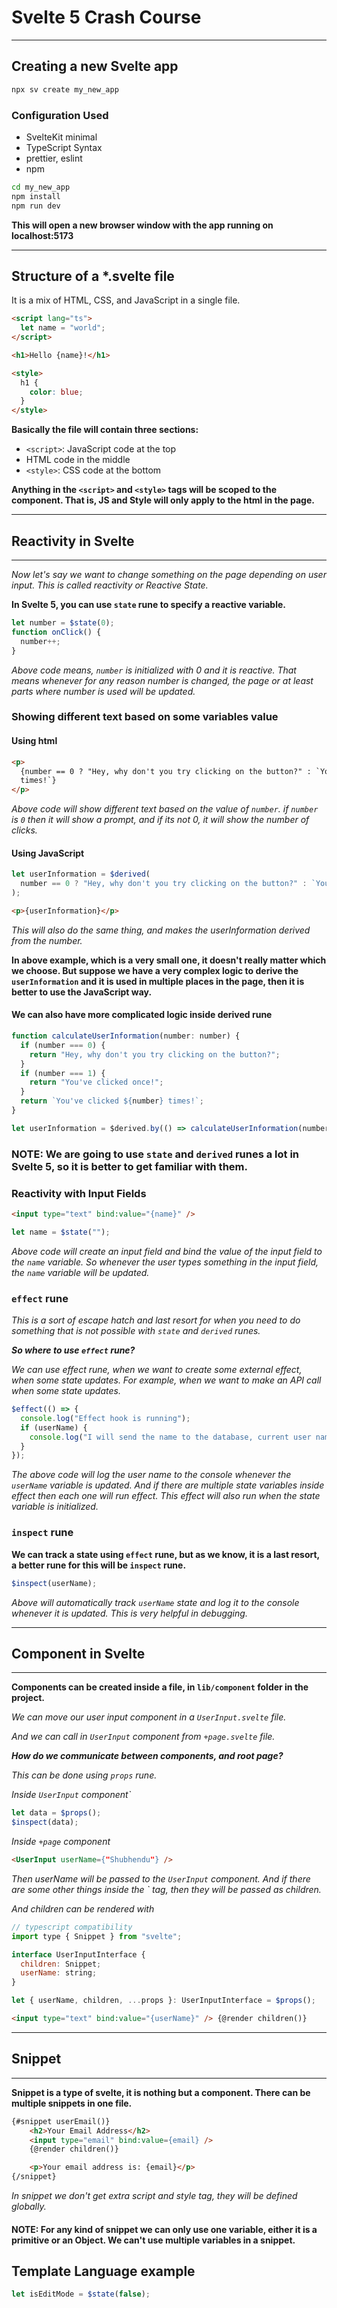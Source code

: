 # Svelte 5 Crash Course

---

## Creating a new Svelte app

```bash
npx sv create my_new_app
```

### Configuration Used

- SvelteKit minimal
- TypeScript Syntax
- prettier, eslint
- npm

```bash
cd my_new_app
npm install
npm run dev
```

**This will open a new browser window with the app running on localhost:5173**

---

## Structure of a \*.svelte file

It is a mix of HTML, CSS, and JavaScript in a single file.

```html
<script lang="ts">
  let name = "world";
</script>

<h1>Hello {name}!</h1>

<style>
  h1 {
    color: blue;
  }
</style>
```

**Basically the file will contain three sections:**

- `<script>`: JavaScript code at the top
- HTML code in the middle
- `<style>`: CSS code at the bottom

**Anything in the `<script>` and `<style>` tags will be scoped to the component. That is, JS and Style will only apply to the html in the page.**

---

## Reactivity in Svelte

---

_Now let's say we want to change something on the page depending on user input. This is called reactivity or Reactive State._

**In Svelte 5, you can use `state` rune to specify a reactive variable.**

```js
let number = $state(0);
function onClick() {
  number++;
}
```

_Above code means, `number` is initialized with 0 and it is reactive. That means whenever for any reason number is changed, the page or at least parts where number is used will be updated._

### Showing different text based on some variables value

#### Using html

```html
<p>
  {number == 0 ? "Hey, why don't you try clicking on the button?" : `You've clicked ${number}
  times!`}
</p>
```

_Above code will show different text based on the value of `number`. if `number` is `0` then it will show a prompt, and if its not 0, it will show the number of clicks._

#### Using JavaScript

```js
let userInformation = $derived(
  number == 0 ? "Hey, why don't you try clicking on the button?" : `You've clicked ${number} times!`
);
```

```html
<p>{userInformation}</p>
```

_This will also do the same thing, and makes the userInformation derived from the number._

**In above example, which is a very small one, it doesn't really matter which we choose. But suppose we have a very complex logic to derive the `userInformation` and it is used in multiple places in the page, then it is better to use the JavaScript way.**

#### We can also have more complicated logic inside derived rune

```js
function calculateUserInformation(number: number) {
  if (number === 0) {
    return "Hey, why don't you try clicking on the button?";
  }
  if (number === 1) {
    return "You've clicked once!";
  }
  return `You've clicked ${number} times!`;
}

let userInformation = $derived.by(() => calculateUserInformation(number));
```

### NOTE: We are going to use `state` and `derived` runes a lot in Svelte 5, so it is better to get familiar with them.

### Reactivity with Input Fields

```html
<input type="text" bind:value="{name}" />
```

```js
let name = $state("");
```

_Above code will create an input field and bind the value of the input field to the `name` variable. So whenever the user types something in the input field, the `name` variable will be updated._

### `effect` rune

_This is a sort of escape hatch and last resort for when you need to do something that is not possible with `state` and `derived` runes._

_**So where to use `effect` rune?**_

_We can use effect rune, when we want to create some external effect, when some state updates. For example, when we want to make an API call when some state updates._

```js
$effect(() => {
  console.log("Effect hook is running");
  if (userName) {
    console.log("I will send the name to the database, current user name is: ", userName);
  }
});
```

_The above code will log the user name to the console whenever the `userName` variable is updated. And if there are multiple state variables inside effect then each one will run effect. This effect will also run when the state variable is initialized._

### `inspect` rune

**We can track a state using `effect` rune, but as we know, it is a last resort, a better rune for this will be `inspect` rune.**

```js
$inspect(userName);
```

_Above will automatically track `userName` state and log it to the console whenever it is updated. This is very helpful in debugging._

---

## Component in Svelte

---

**Components can be created inside a file, in `lib/component` folder in the project.**

_We can move our user input component in a `UserInput.svelte` file._

_And we can call in `UserInput` component from `+page.svelte` file._

_**How do we communicate between components, and root page?**_

_This can be done using `props` rune._

_Inside `UserInput` component`_

```js
let data = $props();
$inspect(data);
```

_Inside `+page` component_

```html
<UserInput userName={"Shubhendu"} />
```

_Then userName will be passed to the `UserInput` component. And if there are some other things inside the `<UserInput> tag, then they will be passed as children._

_And children can be rendered with_

```js
// typescript compatibility
import type { Snippet } from "svelte";

interface UserInputInterface {
  children: Snippet;
  userName: string;
}

let { userName, children, ...props }: UserInputInterface = $props();
```

```html
<input type="text" bind:value="{userName}" /> {@render children()}
```

---

## Snippet

---
**Snippet is a type of svelte, it is nothing but a component. There can be multiple snippets in one file.**

```html
{#snippet userEmail()}
	<h2>Your Email Address</h2>
	<input type="email" bind:value={email} />
	{@render children()}

	<p>Your email address is: {email}</p>
{/snippet}
```
_In snippet we don't get extra script and style tag, they will be defined globally._

#### NOTE: For any kind of snippet we can only use one variable, either it is a primitive or an Object. We can't use multiple variables in a snippet.

## Template Language example
```ts
let isEditMode = $state(false);
